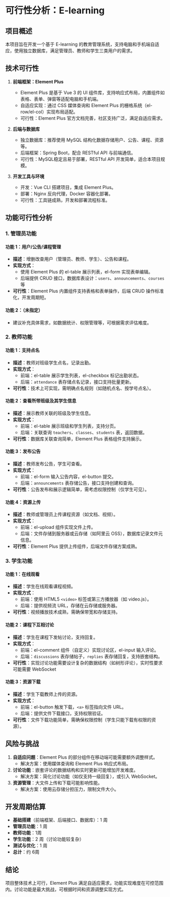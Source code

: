 # 可行性分析：E-learning

## 项目概述

本项目旨在开发一个基于 E-learning 的教育管理系统，支持电脑和手机端自适应，使用独立数据库，满足管理员、教师和学生三类用户的需求。

## 技术可行性

1. **前端框架：Element Plus**
    
    - Element Plus 是基于 Vue 3 的 UI 组件库，支持响应式布局，内置组件如表格、表单、弹窗等适配电脑和手机端。
    - 自适应实现：通过 CSS 媒体查询和 Element Plus 的栅格系统（el-row/el-col）实现布局适配。
    - 可行性：Element Plus 官方文档完善，社区支持广泛，满足自适应需求。
2. **后端与数据库**
    
    - 独立数据库：推荐使用 MySQL 结构化数据存储用户、公告、课程、资源等。
    - 后端框架：Spring Boot，配合 RESTful API 与前端通信。
    - 可行性：MySQL稳定且易于部署，RESTful API 开发简单，适合本项目规模。
3. **开发工具与环境**
    
    - 开发：Vue CLI 搭建项目，集成 Element Plus。
    - 部署：Nginx 反向代理，Docker 容器化部署。
    - 可行性：工具链成熟，开发和部署流程标准。

## 功能可行性分析

### 1. 管理员功能

#### 功能 1：用户/公告/课程管理

- **描述**：增删改查用户（管理员、教师、学生）、公告和课程。
- **实现方式**：
    - 使用 Element Plus 的 el-table 展示列表，el-form 实现表单编辑。
    - 后端提供 CRUD 接口，数据库表设计：`users`、`announcements`、`courses`等
- **可行性**：Element Plus 内置组件支持表格和表单操作，后端 CRUD 操作标准化，开发周期短。

#### 功能 2：（未指定）

- 建议补充具体需求，如数据统计、权限管理等，可根据需求评估难度。

### 2. 教师功能

#### 功能 1：支持点名

- **描述**：教师对班级学生点名，记录出勤。
- **实现方式**：
    - 前端：el-table 展示学生列表，el-checkbox 标记出勤状态。
    - 后端：`attendance` 表存储点名记录，接口支持批量更新。
- **可行性**：技术上可实现，需明确点名规则（如随机点名、按学号点名）。

#### 功能 2：查看所带班级及其学生信息

- **描述**：展示教师关联的班级及学生信息。
- **实现方式**：
    - 前端：el-table 展示班级和学生列表，支持分页。
    - 后端：关联查询 `teachers`、`classes`、`students` 表，返回数据。
- **可行性**：数据库关联查询简单，Element Plus 表格组件支持展示。

#### 功能 3：发布公告

- **描述**：教师发布公告，学生可查看。
- **实现方式**：
    - 前端：el-form 输入公告内容，el-button 提交。
    - 后端：`announcements` 表存储公告，接口支持创建和查询。
- **可行性**：公告发布和展示逻辑简单，需考虑权限控制（仅学生可见）。

#### 功能 4：资源上传

- **描述**：教师或管理员上传课程资源（如文档、视频）。
- **实现方式**：
    - 前端：el-upload 组件实现文件上传。
    - 后端：文件存储到服务器或云存储（如阿里云 OSS），数据库记录文件元信息。
- **可行性**：Element Plus 提供上传组件，后端文件存储方案成熟。

### 3. 学生功能

#### 功能 1：在线观看

- **描述**：学生在线观看课程视频。
- **实现方式**：
    - 前端：使用 HTML5 `<video>` 标签或第三方播放器（如 video.js）。
    - 后端：提供视频流 URL，存储在云存储或服务器。
- **可行性**：视频播放技术成熟，需确保带宽和存储支持。

#### 功能 2：课程下互相讨论

- **描述**：学生在课程下发帖讨论，支持回复。
- **实现方式**：
    - 前端：el-comment 组件（自定义）实现讨论区，el-input 输入评论。
    - 后端：`discussions` 表存储帖子，`replies` 表存储回复，支持嵌套结构。
- **可行性**：实现讨论功能需要设计复杂的数据结构（如树形评论），实时性要求可能需要 WebSocket

#### 功能 3：资源下载

- **描述**：学生下载教师上传的资源。
- **实现方式**：
    - 前端：el-button 触发下载，`<a>` 标签指向文件 URL。
    - 后端：提供文件下载接口，支持权限验证。
- **可行性**：文件下载功能简单，需确保权限控制（学生只能下载有权限的资源）。

## 风险与挑战

1. **自适应问题**：Element Plus 的部分组件在移动端可能需要额外调整样式。
    - 解决方案：使用媒体查询和 Element Plus 响应式布局。
2. **讨论功能**：嵌套评论的数据结构和实时更新可能增加开发难度。
    - 解决方案：简化讨论功能（如仅支持一级回复），或引入 WebSocket。
3. **资源管理**：大文件上传和下载可能影响性能。
    - 解决方案：使用云存储分担压力，限制文件大小。

## 开发周期估算

- **基础搭建**（前端框架、后端接口、数据库）：1 周
- **管理员功能**：1 周
- **教师功能**：1周
- **学生功能**：2 周（讨论功能较复杂）
- **测试与优化**：1 周
- **总计**：约 6周

## 结论

项目整体技术上可行，Element Plus 满足自适应需求，功能实现难度在可控范围内。讨论功能是最大挑战，可根据时间和资源调整实现方式。